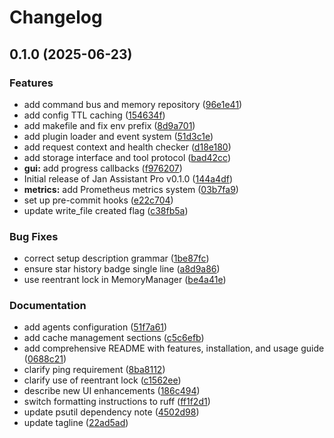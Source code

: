 # Changelog

## 0.1.0 (2025-06-23)


### Features

* add command bus and memory repository ([96e1e41](https://github.com/CreativeNewEra/jan-assistant-pro/commit/96e1e41693d1dc1870aee0ad01e2f75eddeb2a70))
* add config TTL caching ([154634f](https://github.com/CreativeNewEra/jan-assistant-pro/commit/154634fe2f64af0bca116c78b6f627920a00fb81))
* add makefile and fix env prefix ([8d9a701](https://github.com/CreativeNewEra/jan-assistant-pro/commit/8d9a701df5745f462e66d3eb0319c00327857808))
* add plugin loader and event system ([51d3c1e](https://github.com/CreativeNewEra/jan-assistant-pro/commit/51d3c1eda4f35154a5ca0e4ddfe73530078fdb81))
* add request context and health checker ([d18e180](https://github.com/CreativeNewEra/jan-assistant-pro/commit/d18e180d50ac8bf1983bf924bce9e6284749fdb4))
* add storage interface and tool protocol ([bad42cc](https://github.com/CreativeNewEra/jan-assistant-pro/commit/bad42cca95bd140caf1ac250cc1ee1561585fb84))
* **gui:** add progress callbacks ([f976207](https://github.com/CreativeNewEra/jan-assistant-pro/commit/f976207397f64bd10a2ce756293f4db5890e2068))
* Initial release of Jan Assistant Pro v0.1.0 ([144a4df](https://github.com/CreativeNewEra/jan-assistant-pro/commit/144a4dfb81376c0baefdd4218900b47db4ae251c))
* **metrics:** add Prometheus metrics system ([03b7fa9](https://github.com/CreativeNewEra/jan-assistant-pro/commit/03b7fa9dfb3fb1d1ccba05f78645dd5dd10d627f))
* set up pre-commit hooks ([e22c704](https://github.com/CreativeNewEra/jan-assistant-pro/commit/e22c7042820ef126a1f36ebabb5a4e471006a505))
* update write_file created flag ([c38fb5a](https://github.com/CreativeNewEra/jan-assistant-pro/commit/c38fb5a14f6410e19d7b3d5fa62885a63e1a8d4f))


### Bug Fixes

* correct setup description grammar ([1be87fc](https://github.com/CreativeNewEra/jan-assistant-pro/commit/1be87fc1526d2ac9f9b324fc3bd6d92a013b0498))
* ensure star history badge single line ([a8d9a86](https://github.com/CreativeNewEra/jan-assistant-pro/commit/a8d9a86dcb76308d0a00d142973caa12c2ef612f))
* use reentrant lock in MemoryManager ([be4a41e](https://github.com/CreativeNewEra/jan-assistant-pro/commit/be4a41ef06f3ae2fff35282b02376e045f3299de))


### Documentation

* add agents configuration ([51f7a61](https://github.com/CreativeNewEra/jan-assistant-pro/commit/51f7a61a1bbc5fad35a6e78f96360d907a1aff68))
* add cache management sections ([c5c6efb](https://github.com/CreativeNewEra/jan-assistant-pro/commit/c5c6efb5e6096658e44380136fdec0fc683f589f))
* add comprehensive README with features, installation, and usage guide ([0688c21](https://github.com/CreativeNewEra/jan-assistant-pro/commit/0688c211e0cccf8f58c59b4fc41e48fdcab3811b))
* clarify ping requirement ([8ba8112](https://github.com/CreativeNewEra/jan-assistant-pro/commit/8ba8112a31a1dafa1af3d280a5734459ee956766))
* clarify use of reentrant lock ([c1562ee](https://github.com/CreativeNewEra/jan-assistant-pro/commit/c1562ee4954454ba20849e4e80f15fbcaba3bae1))
* describe new UI enhancements ([186c494](https://github.com/CreativeNewEra/jan-assistant-pro/commit/186c494ea482d365a158ab9089097eb0b17f3cb5))
* switch formatting instructions to ruff ([ff1f2d1](https://github.com/CreativeNewEra/jan-assistant-pro/commit/ff1f2d1bec7c6b35f425db3c4052ab7ab981af3f))
* update psutil dependency note ([4502d98](https://github.com/CreativeNewEra/jan-assistant-pro/commit/4502d98bdcd28caca86c196d31086da5ced25872))
* update tagline ([22ad5ad](https://github.com/CreativeNewEra/jan-assistant-pro/commit/22ad5ad6631f5bdeabbc5a04f06947f761e1f676))

